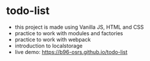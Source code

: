 # todo-list
- this project is made using Vanilla JS, HTML and CSS
- practice to work with modules and factories
- practice to work with webpack
- introduction to localstorage
- live demo: https://b96-osrs.github.io/todo-list
  
